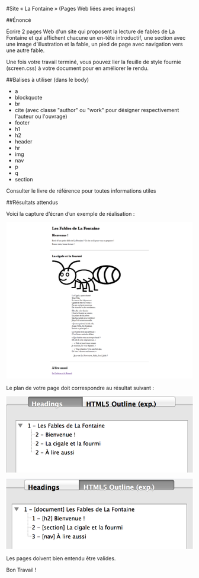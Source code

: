 #Site «&nbsp;La Fontaine&nbsp;» (Pages Web liées avec images)

##Énoncé

Écrire 2 pages Web d'un site qui proposent la lecture de fables de La Fontaine et qui affichent chacune un en-tête introductif, une section avec une image d’illustration et la fable, un pied de page avec navigation vers une autre fable. 

Une fois votre travail terminé, vous pouvez lier la feuille de style fournie (screen.css) à votre document pour en améliorer le rendu.

##Balises à utiliser (dans le body)

- a
- blockquote
- br
- cite (avec classe "author" ou "work" pour désigner respectivement l'auteur ou l'ouvrage)
- footer
- h1
- h2
- header
- hr
- img
- nav
- p
- q
- section

Consulter le livre de référence pour toutes informations utiles

##Résultats attendus

Voici la capture d’écran d’un exemple de réalisation :

![Capture d'un exemple de résultat attendu pour la page 1](cigale_rendu.png "capture d'un exemple de solution : cigale.html")

Le plan de votre page doit correspondre au résultat suivant :

![Capture du plan du document selon l'algorithme HTML4 pour la page 1](cigale_headings.png "capture des Headings fournis par headingsMap pour la page cigale.html")

![Capture du plan du document selon l'algorithme HTML4 pour la page 1](cigale_html5Outline.png "capture du HTML5 Outline fourni par headingsMap pour la page cigale.html")

Les pages doivent bien entendu être valides.

Bon Travail !